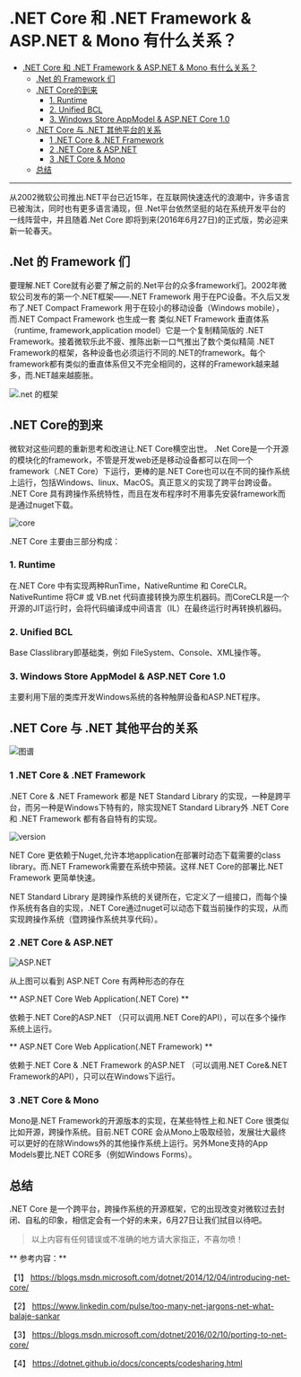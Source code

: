 # .NET Core 和 .NET Framework & ASP.NET & Mono 有什么关系？


<!-- TOC depthFrom:1 depthTo:6 withLinks:1 updateOnSave:1 orderedList:0 -->

- [.NET Core 和 .NET Framework & ASP.NET & Mono 有什么关系？](#net-core-和-net-framework-aspnet-mono-有什么关系)
	- [.Net 的 Framework 们](#net-的-framework-们)
	- [.NET Core的到来](#net-core的到来)
		- [1. Runtime](#1-runtime)
		- [2. Unified BCL](#2-unified-bcl)
		- [3. Windows Store AppModel & ASP.NET Core 1.0](#3-windows-store-appmodel-aspnet-core-10)
	- [.NET Core 与 .NET 其他平台的关系](#net-core-与-net-其他平台的关系)
		- [1 .NET Core & .NET Framework](#1-net-core-net-framework)
		- [2 .NET Core & ASP.NET](#2-net-core-aspnet)
		- [3 .NET Core & Mono](#3-net-core-mono)
	- [总结](#总结)

<!-- /TOC -->

----

从2002微软公司推出.NET平台已近15年，在互联网快速迭代的浪潮中，许多语言已被淘汰，同时也有更多语言涌现，但 .Net平台依然坚挺的站在系统开发平台的一线阵营中，并且随着.Net Core 即将到来(2016年6月27日)的正式版，势必迎来新一轮春天。


## .Net 的 Framework 们
要理解.NET Core就有必要了解之前的.Net平台的众多framework们。2002年微软公司发布的第一个.NET框架——.NET Framework 用于在PC设备。不久后又发布了.NET Compact Framework 用于在较小的移动设备（Windows mobile），而.NET Compact Framework 也生成一套 类似.NET Framework 垂直体系（runtime, framework,application model）它是一个复制精简版的 .NET Framework。接着微软乐此不疲、推陈出新一口气推出了数个类似精简 .NET Framework的框架，各种设备也必须运行不同的.NET的framework。每个framework都有类似的垂直体系但又不完全相同的，这样的Framework越来越多，而.NET越来越膨胀。

![.net 的框架](http://qiniu.xdpie.com/c6c5a11235efd0aac9620cdbcaae2633.png?imageView2/2/w/700)

## .NET Core的到来

微软对这些问题的重新思考和改进让.NET Core横空出世。
.Net Core是一个开源的模块化的framework，不管是开发web还是移动设备都可以在同一个framework（.NET Core）下运行，更棒的是.NET Core也可以在不同的操作系统上运行，包括Windows、linux、MacOS。真正意义的实现了跨平台跨设备。
.NET Core 具有跨操作系统特性，而且在发布程序时不用事先安装framework而是通过nuget下载。

![core](http://qiniu.xdpie.com/3e5ce9a3e127b23de4d5ef9900067b88.png?imageView2/2/w/700)


.NET Core 主要由三部分构成：

### 1. Runtime
在.NET Core 中有实现两种RunTime，NativeRuntime 和 CoreCLR。NativeRuntime 将C# 或 VB.net 代码直接转换为原生机器码。而CoreCLR是一个开源的JIT运行时，会将代码编译成中间语言（IL）在最终运行时再转换机器码。

### 2. Unified BCL
Base Classlibrary即基础类，例如 FileSystem、Console、XML操作等。

### 3. Windows Store AppModel & ASP.NET Core 1.0
主要利用下层的类库开发Windows系统的各种触屏设备和ASP.NET程序。



## .NET Core 与 .NET 其他平台的关系

![图谱](http://qiniu.xdpie.com/aee4372a0f1f478a9e13d4d45e45c859.png?imageView2/2/w/700)

### 1 .NET Core & .NET Framework

.NET Core & .NET Framework 都是 NET Standard Library 的实现，一种是跨平台，而另一种是Windows下特有的，除实现NET Standard Library外 .NET Core 和 .NET Framework 都有各自特有的实现。

![version](http://qiniu.xdpie.com/47b71356c68bdaefbf8476573f0ecca5.png?imageView2/2/w/700)

NET Core 更依赖于Nuget,允许本地application在部署时动态下载需要的class library。而.NET Framework需要在系统中预装。这样.NET Core的部署比.NET Framework 更简单快速。

 NET Standard Library 是跨操作系统的关键所在，它定义了一组接口，而每个操作系统有各自的实现，.NET Core通过nuget可以动态下载当前操作的实现，从而实现跨操作系统（暨跨操作系统共享代码）。


### 2 .NET Core & ASP.NET


![ASP.NET](http://qiniu.xdpie.com/15a348ab1252d15e463ce10effac8cfa.png?imageView2/2/w/700)

从上图可以看到 ASP.NET Core 有两种形态的存在

** ASP.NET Core Web Application(.NET Core) **

依赖于.NET Core的ASP.NET （只可以调用.NET Core的API），可以在多个操作系统上运行。

** ASP.NET Core Web Application(.NET Framework) **

依赖于.NET Core & .NET Framework 的ASP.NET （可以调用.NET Core&.NET Framework的API），只可以在Windows下运行。


### 3 .NET Core & Mono
Mono是.NET Framework的开源版本的实现，在某些特性上和.NET Core 很类似比如开源，跨操作系统。目前.NET CORE 会从Mono上吸取经验，发展壮大最终可以更好的在除Windows外的其他操作系统上运行。另外Mone支持的App Models要比.NET CORE多（例如Windows Forms）。

## 总结
.NET Core 是一个跨平台，跨操作系统的开源框架，它的出现改变对微软过去封闭、自私的印象，相信定会有一个好的未来，6月27日让我们拭目以待吧。



> 以上内容有任何错误或不准确的地方请大家指正，不喜勿喷！

** 参考内容：**

【1】 https://blogs.msdn.microsoft.com/dotnet/2014/12/04/introducing-net-core/

【2】 https://www.linkedin.com/pulse/too-many-net-jargons-net-what-balaje-sankar

【3】 https://blogs.msdn.microsoft.com/dotnet/2016/02/10/porting-to-net-core/

【4】 https://dotnet.github.io/docs/concepts/codesharing.html
